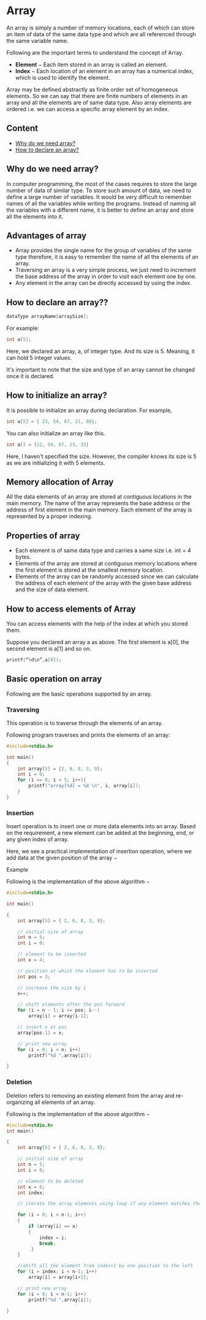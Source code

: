 # Array
An array is simply a number of memory locations, each of which can store an item of data of the same data type and which are all referenced through the same variable name.

Following are the important terms to understand the concept of Array.
* **Element** − Each item stored in an array is called an element.
* **Index** − Each location of an element in an array has a numerical index, which is used to identify the element.

Array may be defined abstractly as finite order set of homogeneous elements. So we can say that there are finite numbers of elements in an array and all the elements are of same data type. Also array elements are ordered i.e. we can access a specific array element by an index.

## Content
* [Why do we need array?](#why-do-we-need-array)
* [How to declare an array?](#how-to-declare-an-array)

## Why do we need array?
In computer programming, the most of the cases requires to store the large number of data of similar type. To store such amount of data, we need to define a large number of variables. It would be very difficult to remember names of all the variables while writing the programs. Instead of naming all the variables with a different name, it is better to define an array and store all the elements into it.

## Advantages of array
* Array provides the single name for the group of variables of the same type therefore, it is easy to remember the name of all the elements of an array.
* Traversing an array is a very simple process, we just need to increment the base address of the array in order to visit each element one by one.
* Any element in the array can be directly accessed by using the index.

## How to declare an array??
```c
dataType arrayName[arraySize];
```
For example:
```c
int a[5];
```
Here, we declared an array, a, of integer type. And its size is 5. Meaning, it can hold 5 integer values.

It's important to note that the size and type of an array cannot be changed once it is declared.

## How to initialize an array?
It is possible to initialize an array during declaration. For example,
```c
int a[5] = { 23, 54, 67, 21, 88};
```

You can also initialize an array like this.

```c
int a[] = {12, 54, 67, 23, 32}
```
Here, I haven't specified the size. However, the compiler knows its size is 5 as we are initializing it with 5 elements.

## Memory allocation of Array
All the data elements of an array are stored at contiguous locations in the main memory. The name of the array represents the base address or the address of first element in the main memory. Each element of the array is represented by a proper indexing.

## Properties of array
* Each element is of same data type and carries a same size i.e. int = 4 bytes.
* Elements of the array are stored at contiguous memory locations where the first element is stored at the smallest memory location.
* Elements of the array can be randomly accessed since we can calculate the address of each element of the array with the given base address and the size of data element.

## How to access elements of Array
You can access elements with the help of the index at which you stored them.

Suppose you declared an array a as above. The first element is a[0], the second element is a[1] and so on.

```c
printf(“%d\n”,a[0]);
```

## Basic operation on array
Following are the basic operations supported by an array.

### Traversing
This operation is to traverse through the elements of an array.

Following program traverses and prints the elements of an array:

```c
#include<stdio.h>

int main()
{
    int array[5] = {2, 6, 8, 3, 9};
    int i = 0;
    for (i >= 0; i < 5; i++){
        printf("array[%d] = %d \n", i, array[i]);
    }
}
```
### Insertion
Insert operation is to insert one or more data elements into an array. Based on the requirement, a new element can be added at the beginning, end, or any given index of array.

Here, we see a practical implementation of insertion operation, where we add data at the given position of the array −

Example

Following is the implementation of the above algorithm −

```c
#include<stdio.h>

int main()

{
    int array[5] = { 2, 6, 8, 3, 9};

    // initial size of array
    int n = 5;
    int i = 0;

    // element to be inserted
    int x = 4;

    // position at which the element has to be inserted
    int pos = 3;

    // increase the size by 1
    n++;

    // shift elements after the pos forward
    for (i = n - 1; i >= pos; i--)
        array[i] = array[i-1];

    // insert x at pos
    array[pos-1] = x;

    // print new array
    for (i = 0; i < n; i++)
        printf("%d ",array[i]);

}
```
### Deletion
Deletion refers to removing an existing element from the array and re-organizing all elements of an array.

Following is the implementation of the above algorithm −

```c
#include<stdio.h>
int main()

{
    int array[5] = { 2, 6, 8, 3, 9};

    // initial size of array
    int n = 5;
    int i = 0;

    // element to be deleted
    int x = 6;
    int index;

    // iterate the array elements using loop if any element matches the key, store the index

    for (i = 0; i < n-1; i++)
    {
        if (array[i] == x)
        {
            index = i;
            break;
         }
    }

    //shift all the element from index+1 by one position to the left
    for (i = index; i < n-1; i++)
        array[i] = array[i+1];

    // print new array
    for (i = 0; i < n-1; i++)
        printf("%d ",array[i]);
        
}
```
